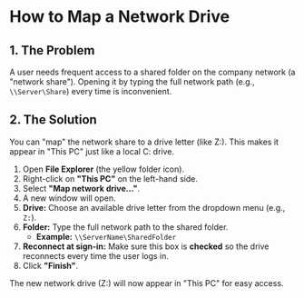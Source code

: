 # How to Map a Network Drive

## 1. The Problem

A user needs frequent access to a shared folder on the company network (a "network share"). Opening it by typing the full network path (e.g., `\\Server\Share`) every time is inconvenient.

## 2. The Solution

You can "map" the network share to a drive letter (like Z:). This makes it appear in "This PC" just like a local C: drive.

1.  Open **File Explorer** (the yellow folder icon).
2.  Right-click on **"This PC"** on the left-hand side.
3.  Select **"Map network drive..."**.
4.  A new window will open.
5.  **Drive:** Choose an available drive letter from the dropdown menu (e.g., `Z:`).
6.  **Folder:** Type the full network path to the shared folder.
    * **Example:** `\\ServerName\SharedFolder`
7.  **Reconnect at sign-in:** Make sure this box is **checked** so the drive reconnects every time the user logs in.
8.  Click **"Finish"**.

The new network drive (Z:) will now appear in "This PC" for easy access.
